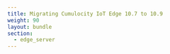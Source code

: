 ```yaml
---
title: Migrating Cumulocity IoT Edge 10.7 to 10.9
weight: 90
layout: bundle
section:
  - edge_server
---
```

